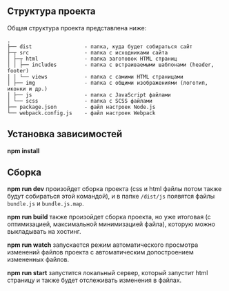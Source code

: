 ## Структура проекта

Общая структура проекта представлена ниже:

```text
.
├── dist                 - папка, куда будет собираться сайт
├─┬ src                  - папка с исходниками сайта
│ ├─┬ html               - папка заготовок HTML страниц
│ │ ├── includes         - папка с встраиваемыми шаблонами (header, footer)
│ │ └── views            - папка с самими HTML страницами
│ ├── img                - папка с общими изображениями (логотип, иконки и др.)
│ ├── js                 - папка с JavaScript файлами
│ └── scss               - папка с SСSS файлами
├── package.json         - файл настроек Node.js
└── webpack.config.js    - файл настроек Webpack
``` 

## Установка зависимостей

**npm install** 

## Сборка

**npm run dev** произойдет сборка проекта (css и html файлы потом также будут собираться этой командой), и в папке `/dist/js` появятся файлы `bundle.js` и `bundle.js.map`.

**npm run build** также произойдет сборка проекта, но уже итоговая (с оптимизацией, максимальной минимизацией файла), которую можно выкладывать на хостинг.

**npm run watch** запускается режим автоматического просмотра изменений файлов проекта с автоматическим допостроением измененных файлов.

**npm run start** запустится локальный сервер, который запустит html страницу и также будет отслеживать изменения в файлах.

